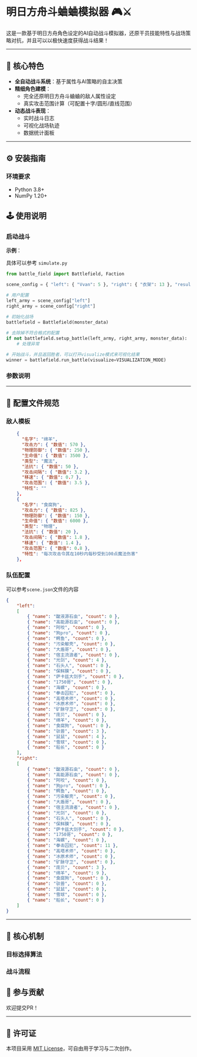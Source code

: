 # 明日方舟斗蛐蛐模拟器 🎮⚔️

这是一款基于明日方舟角色设定的AI自动战斗模拟器，还原干员技能特性与战场策略对抗，并且可以以极快速度获得战斗结果！

---

## 🌟 核心特色

- **全自动战斗系统**：基于属性与AI策略的自主决策
- **精细角色建模**：
  - 完全还原明日方舟斗蛐蛐的敌人属性设定
  - 真实攻击范围计算（可配置十字/圆形/直线范围）
- **动态战斗表现**：
  - 实时战斗日志
  - 可视化战场轨迹
  - 数据统计面板

---

## ⚙️ 安装指南

### 环境要求
- Python 3.8+
- NumPy 1.20+


## 🕹️ 使用说明

### 启动战斗

**示例**：

具体可以参考 `simulate.py`
```python
from battle_field import Battlefield, Faction

scene_config = { "left": { "Vvan": 5 }, "right": { "衣架": 13 }, "result": "right" }

# 用户配置
left_army = scene_config["left"]
right_army = scene_config["right"]
    
# 初始化战场
battlefield = Battlefield(monster_data)

# 去除掉不符合格式的配置
if not battlefield.setup_battle(left_army, right_army, monster_data):
    # 处理异常

# 开始战斗，并且返回胜者，可以打开visualize模式来可视化结果
winner = battlefield.run_battle(visualize=VISUALIZATION_MODE)

```

### 参数说明
---

## 📝 配置文件规范

### 敌人模板
```json
    {
      "名字": "绵羊",
      "攻击力": { "数值": 570 },
      "物理防御": { "数值": 250 },
      "生命值": { "数值": 3500 },
      "类型": "魔法",
      "法抗": { "数值": 50 },
      "攻击间隔": { "数值": 3.2 },
      "移速": { "数值": 0.7 },
      "攻击范围": { "数值": 3.5 },
      "特性": ""
    },
    {
      "名字": "食腐狗",
      "攻击力": { "数值": 825 },
      "物理防御": { "数值": 150 },
      "生命值": { "数值": 6000 },
      "类型": "物理",
      "法抗": { "数值": 20 },
      "攻击间隔": { "数值": 1.8 },
      "移速": { "数值": 1.4 },
      "攻击范围": { "数值": 0.8 },
      "特性": "每次攻击令其在10秒内每秒受到100点魔法伤害"
    },
```

### 队伍配置
可以参考`scene.json`文件的内容
```json
{
    "left":
    [
        { "name": "酸液源石虫", "count": 0 },
        { "name": "高能源石虫", "count": 0 },
        { "name": "阿咬", "count": 0 },
        { "name": "狗pro", "count": 0 },
        { "name": "鳄鱼", "count": 0 },
        { "name": "污染躯壳", "count": 0 },
        { "name": "大盾哥", "count": 0 },
        { "name": "宿主流浪者", "count": 0 },
        { "name": "光剑", "count": 4 },
        { "name": "石头人", "count": 0 },
        { "name": "保鲜膜", "count": 0 },
        { "name": "萨卡兹大剑手", "count": 0 },
        { "name": "1750哥", "count": 0 },
        { "name": "海螺", "count": 0 },
        { "name": "拳击囚犯", "count": 0 },
        { "name": "高塔术师", "count": 0 },
        { "name": "冰原术师", "count": 0 },
        { "name": "矿脉守卫", "count": 0 },
        { "name": "庞贝", "count": 0 },
        { "name": "绵羊", "count": 0 },
        { "name": "食腐狗", "count": 0 },
        { "name": "驮兽", "count": 3 },
        { "name": "鼠鼠", "count": 4 },
        { "name": "雪球", "count": 0 },
        { "name": "船长", "count": 0 }
    ],
    "right":
    [
        { "name": "酸液源石虫", "count": 0 },
        { "name": "高能源石虫", "count": 0 },
        { "name": "阿咬", "count": 0 },
        { "name": "狗pro", "count": 0 },
        { "name": "鳄鱼", "count": 0 },
        { "name": "污染躯壳", "count": 0 },
        { "name": "大盾哥", "count": 0 },
        { "name": "宿主流浪者", "count": 0 },
        { "name": "光剑", "count": 0 },
        { "name": "石头人", "count": 0 },
        { "name": "保鲜膜", "count": 0 },
        { "name": "萨卡兹大剑手", "count": 0 },
        { "name": "1750哥", "count": 0 },
        { "name": "海螺", "count": 0 },
        { "name": "拳击囚犯", "count": 11 },
        { "name": "高塔术师", "count": 0 },
        { "name": "冰原术师", "count": 0 },
        { "name": "矿脉守卫", "count": 0 },
        { "name": "庞贝", "count": 3 },
        { "name": "绵羊", "count": 9 },
        { "name": "食腐狗", "count": 0 },
        { "name": "驮兽", "count": 0 },
        { "name": "鼠鼠", "count": 0 },
        { "name": "雪球", "count": 0 },
        { "name": "船长", "count": 0 }
    ]
}
```

---

## 🧠 核心机制

### 目标选择算法

### 战斗流程


## 🤝 参与贡献

欢迎提交PR！

---

## 📜 许可证

本项目采用 [MIT License](LICENSE)，可自由用于学习与二次创作。